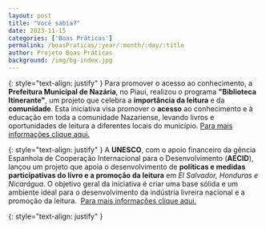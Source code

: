 ```yaml
---
layout: post
title: "Você sabia?"
date: 2023-11-15
categories: ['Boas Práticas']
permalink: /boasPraticas/:year/:month/:day/:title
author: Projeto Boas Práticas
background: /img/bg-index.jpg
---
```


{: style="text-align: justify" }
Para promover o acesso ao conhecimento, a __Prefeitura Municipal de Nazária__, no Piauí, realizou o programa __"Biblioteca Itinerante"__, um projeto que celebra a __importância da leitura__ e da __comunidade__. Esta iniciativa visa promover o __acesso__ ao conhecimento e à educação em toda a comunidade Nazariense, levando livros e oportunidades de leitura a diferentes locais do município. 
[Para mais informações clique aqui.](https://www.falapiaui.com/noticia/46540/prefeitura-de-nazaria-promove-o-programa-biblioteca-itinerante-para-fortalecer-o-conhecimento-na-comunidade)

{: style="text-align: justify" }
A **UNESCO**, com o apoio financeiro da gência Espanhola de Cooperação Internacional para o Desenvolvimento (__AECID__), lançou um projeto que apoia o desenvolvimento de __políticas e medidas participativas do livro e a promoção da leitura__ em _El Salvador, Honduras e Nicarágua_. O objetivo geral da iniciativa é criar uma base sólida e um ambiente ideal para o desenvolvimento da indústria livreira nacional e a promoção da leitura. 
[Para mais informações clique aqui.](https://www.unesco.org/en/articles/unesco-san-jose-launches-project-formulate-national-book-policies-and-promotion-reading-el-salvador)

{: style="text-align: justify" }

